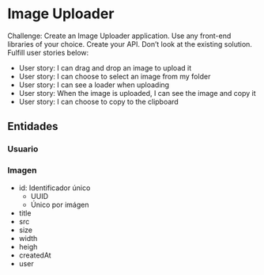 # Image Uploader
Challenge: Create an Image Uploader application. Use any front-end libraries of your choice. Create your API. Don’t look at the existing solution. Fulfill user stories below:

- User story: I can drag and drop an image to upload it
- User story: I can choose to select an image from my folder
- User story: I can see a loader when uploading
- User story: When the image is uploaded, I can see the image and copy it
- User story: I can choose to copy to the clipboard

## Entidades

### Usuario


### Imagen
- id: Identificador único
  - UUID
  - Único por imágen
- title
- src
- size
- width
- heigh
- createdAt
- user